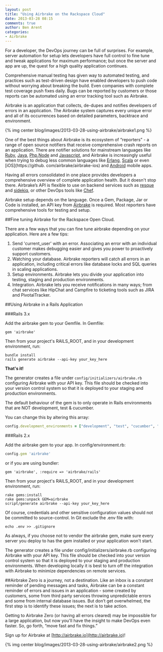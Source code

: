 ```yaml
---
layout: post
title: "Using Airbrake on the Rackspace Cloud"
date: 2013-03-28 08:15
comments: true
author: Ben Arent
categories: 
- Airbrake
---
```

For a developer, the DevOps journey can be full of surprises. For example, server automation for setup lets developers have full control to fine tune and tweak applications for maximum performance; but once the server and app are up, the quest for a high quality application continues. 

Comprehensive manual testing has given way to automated testing, and practices such as test-driven design have enabled developers to push code without worrying about breaking the build. Even companies with complete test coverage push fixes daily. Bugs can be reported by customers or those reports can be automated using an error tracking tool such as Airbrake. 

Airbrake is an application that collects, de-dupes and notifies developers of errors in an application. The Airbrake system captures every unique error and all of its occurrences based on detailed parameters, backtrace and environment.<!--More-->  

{% img center blog/images/2013-03-28-using-airbrake/airbrake1.png %}

One of the best things about Airbrake is its ecosystem of “reporters” -  a range of open source notifiers that receive comprehensive crash reports on an application. There are notifier solutions for mainstream languages like [Ruby](https://github.com/airbrake/airbrake), [Java](https://github.com/airbrake/airbrake-java), [Php](https://github.com/airbrake/airbrake-php),[Node](https://github.com/felixge/node-airbrake) and [Javascript](https://github.com/airbrake/airbrake-js), and Airbrake is increasingly useful when trying to debug less common languages like [Erlang](https://github.com/kenpratt/erlbrake), [Scala](https://github.com/stackmob/stackmob-airbrake) or even [iOS](https://github.
com/airbrake/airbrake-ios) and [Android](https://github.com/airbrake/airbrake-android) mobile apps.

Having all errors consolidated in one place provides developers a comprehensive overview of complete application health. But it doesn't stop there. Airbrake’s API is flexible to use on backend services such as [resque](http://blog.airbrake.io/how-to/catching-resque-errors-with-airbrake/) and [sidekiq](https://github.com/mperham/sidekiq/wiki/Middleware#default-middleware), or other DevOps tools like [Chef](https://github.com/morgoth/airbrake_handler).

Airbrake setup depends on the language. Once a Gem, Package, Jar or Code is installed, an API key from [Airbrake](http://airbrake.io) is required. Most reporters have comprehensive tools for testing and setup.

##Fine tuning Airbrake for the Rackspace Open Cloud. 

There are a few ways that you can fine tune airbrake depending on your application. Here are a few tips:

1. Send 'current_user' with an error. Associating an error with an individual customer makes debugging easier and gives you power to proactively support customers.  
2. Watching your database. Airbrake reporters will catch all errors in an application, including critical errors like database locks and SQL queries in scaling applications.
3. Setup environments. Airbrake lets you divide your application into testing, staging and production environments. 
4. Integration. Airbrake lets you receive notifications in many ways; from chat services like HipChat and Campfire to ticketing tools such as JIRA and PivotalTracker.

##Using Airbrake in a Rails Application

###Rails 3.x

Add the airbrake gem to your Gemfile. In Gemfile:

```
gem 'airbrake'
```

Then from your project's RAILS_ROOT, and in your development environment, run:

```
bundle install
rails generate airbrake --api-key your_key_here
```

**That's it!**

The generator creates a file under `config/initializers/airbrake.rb` configuring Airbrake with your API key. This file should be checked into your version control system so that it is deployed to your staging and production environments.

The default behaviour of the gem is to only operate in Rails environments that are NOT development, test & cucumber.

You can change this by altering this array:

```ruby
config.development_environments = ["development", "test", "cucumber", "custom"]
```

###Rails 2.x

Add the airbrake gem to your app. In config/environment.rb:

```ruby
config.gem 'airbrake'
```

or if you are using bundler:

```
gem 'airbrake', :require => 'airbrake/rails'
```

Then from your project's RAILS_ROOT, and in your development environment, run:

```
rake gems:install
rake gems:unpack GEM=airbrake
script/generate airbrake --api-key your_key_here
```

Of course, credentials and other sensitive configuration values should not be committed to source-control. In Git exclude the .env file with:

```
echo .env >> .gitignore
```

As always, if you choose not to vendor the airbrake gem, make sure every server you deploy to has the gem installed or your application won't start.

The generator creates a file under config/initializers/airbrake.rb configuring Airbrake with your API key. This file should be checked into your version control system so that it is deployed to your staging and production environments. When developing locally it is best to turn off the integration with Airbrake to minimize dependencies on remote services.

##Airbrake Zero is a journey, not a destination. 
Like an inbox is a constant reminder of pending messages and tasks, Airbrake can be a constant reminder of errors and issues in an application - some created by customers, some from third party services throwing unpredictable errors and some from internal database issues. But don’t get overwhelmed, the first step is to identify these issues; the next is to take action. 

Getting to Airbrake Zero (or having all errors cleared) may be impossible for a large application, but now you'll have the insight to make DevOps even faster. So, go forth, “move fast and fix things.”

Sign up for Airbrake at [http://airbrake.io](http://airbrake.io)!

{% img center blog/images/2013-03-28-using-airbrake/airbrake2.png %}

